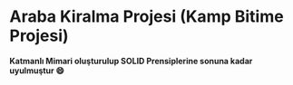 # Araba Kiralma Projesi (Kamp Bitime Projesi)
**Katmanlı Mimari oluşturulup SOLID Prensiplerine sonuna kadar uyulmuştur :smile:**
